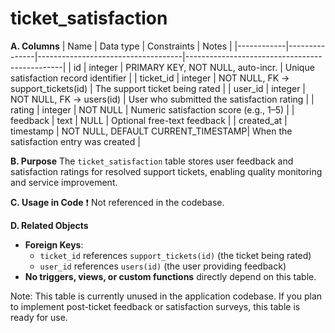# ticket_satisfaction

**A. Columns**
| Name       | Data type      | Constraints                        | Notes                                         |
|------------|---------------|------------------------------------|-----------------------------------------------|
| id         | integer        | PRIMARY KEY, NOT NULL, auto-incr.  | Unique satisfaction record identifier         |
| ticket_id  | integer        | NOT NULL, FK → support_tickets(id) | The support ticket being rated                |
| user_id    | integer        | NOT NULL, FK → users(id)           | User who submitted the satisfaction rating    |
| rating     | integer        | NOT NULL                           | Numeric satisfaction score (e.g., 1–5)        |
| feedback   | text           | NULL                               | Optional free-text feedback                   |
| created_at | timestamp      | NOT NULL, DEFAULT CURRENT_TIMESTAMP| When the satisfaction entry was created       |

**B. Purpose**
The `ticket_satisfaction` table stores user feedback and satisfaction ratings for resolved support tickets, enabling quality monitoring and service improvement.

**C. Usage in Code**
❗ Not referenced in the codebase.

**D. Related Objects**
- **Foreign Keys**:
  - `ticket_id` references `support_tickets(id)` (the ticket being rated)
  - `user_id` references `users(id)` (the user providing feedback)
- **No triggers, views, or custom functions** directly depend on this table.

Note:
This table is currently unused in the application codebase. If you plan to implement post-ticket feedback or satisfaction surveys, this table is ready for use.